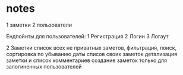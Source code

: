 # notes

1 заметки 
2 пользователи

Ендпойнты для пользователей:
1 Регистрация 
2 Логин
3 Логаут

2 Заметки 
список всех не приватных заметов, фильтрация, поиск, сортировка по убыванию даты
списов своих заметок
детализация заметки и список комментариев
создание заметок только для залогиненных пользователей

